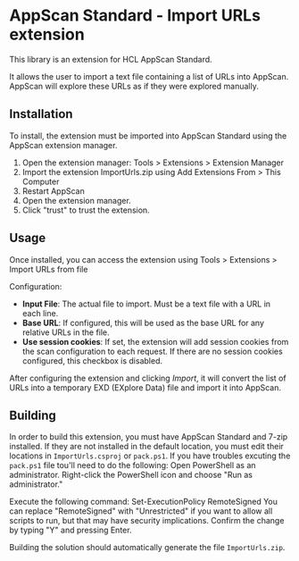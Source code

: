 # AppScan Standard - Import URLs extension

This library is an extension for HCL AppScan Standard.

It allows the user to import a text file containing a list of URLs into AppScan. AppScan will explore these URLs as if they were explored manually.

## Installation

To install, the extension must be imported into AppScan Standard using the AppScan extension manager.

1. Open the extension manager: Tools > Extensions > Extension Manager
1. Import the extension ImportUrls.zip using Add Extensions From > This Computer 
1. Restart AppScan
1. Open the extension manager.
1. Click "trust" to trust the extension.

## Usage

Once installed, you can access the extension using Tools > Extensions > Import URLs from file

Configuration:

- **Input File**: The actual file to import. Must be a text file with a URL in each line.
- **Base URL**: If configured, this will be used as the base URL for any relative URLs in the file.
- **Use session cookies**: If set, the extension will add session cookies from the scan configuration to each request. If there are no session cookies configured, this checkbox is disabled.

After configuring the extension and clicking *Import*, it will convert the list of URLs into a temporary EXD (EXplore Data) file and import it into AppScan.

## Building

In order to build this extension, you must have AppScan Standard and 7-zip installed. If they are not installed in the default location, you must edit their locations in `ImportUrls.csproj` or `pack.ps1`.
If you have troubles excuting the `pack.ps1` file tou'll need to do the following:
Open PowerShell as an administrator. Right-click the PowerShell icon and choose "Run as administrator."

Execute the following command:
Set-ExecutionPolicy RemoteSigned
You can replace "RemoteSigned" with "Unrestricted" if you want to allow all scripts to run, but that may have security implications.
Confirm the change by typing "Y" and pressing Enter.

Building the solution should automatically generate the file `ImportUrls.zip`.

